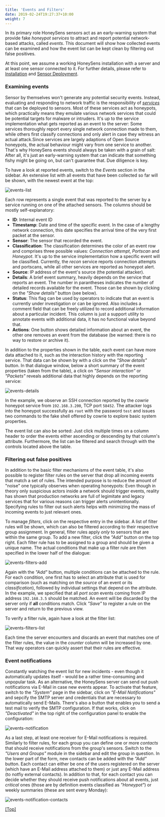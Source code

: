```yaml
---
title: 'Events and Filters'
date: 2019-02-24T19:27:37+10:00
weight: 7
---
```


In its primary role HoneySens sensors act as an early-warning system that provide fake *honeypot services* to attract and report potential network-based attacks, called *events*. This document will show how collected events can be examined and how the event list can be kept clean by filtering out false positives.

At this point, we assume a working HoneySens installation with a server and at least one sensor connected to it. For further details, please refer to [Installation](/docs/installation) and [Sensor Deployment](/docs/sensors).

### Examining events
Sensor by themselves won't generate any potential security events. Instead, evaluating and responding to network traffic is the responsibility of [*services*](/docs/services) that can be deployed to sensors. Most of these services act as honeypots, which practically means they emulate various network services that could be potential targets for malware or intruders. It's up to the service implementation what gets reported as an event to the server: Some services thoroughly report every single network connection made to them, while others first classify connections and only alert in case they witness an actual attack.Since services are largely adaptions of Open Source honeypots, the actual behaviour might vary from one service to another. That's why HoneySens events should always be taken with a grain of salt: After all, it's just an early-warning system that can indicate that something fishy might be going on, but can't guarantee that. Due diligence is key.

To have a look at reported events, switch to the *Events* section in the sidebar. An extensive list with all events that have been collected so far will be shown, with the newest event at the top:

![events-list](/images/events-list.png)

Each row represents a single event that was reported to the server by a service running on one of the attached sensors. The columns should be mostly self-explanatory:
* **ID**: Internal event ID
* **Timestamp**: Date and time of the specific event. In the case of a lengthy network connection, this date specifies the arrival time of the very first packet at the sensor.
* **Sensor**: The sensor that recorded the event.
* **Classification**: The classification determines the color of an event row and comprises three possible values: *Connection attempt*, *Portscan* and *Honeypot*. It's up to the service implementation how a specific event will be classified. Currently, the *recon* service reports connection attempts and portscans, while all other services are reported as honeypot alert.
* **Source**: IP address of the event's source (the potential attacker).
* **Details**: A brief event summary, heavily depends on the service that reports an event. The number in parantheses indicates the number of detailed records available for the event. Those can be shown by clicking on the *"Show details"* button (see below).
* **Status**: This flag can be used by operators to indicate that an event is currently under investigation or can be ignored. Also includes a comment field that can be freely utilized to record additional information about a particular incident. This column is just a support utility to annotate events with additional data, it has no functional value beyond that.
* **Actions**: One button shows detailed information about an event, the other one removes an event from the database (be warned: there is no way to restore or archive it).

In addition to the properties shown in the table, each event can have more data attached to it, such as the interaction history with the reporting service. That data can be shown by with a click on the *"Show details"* button. In that dialogue window, below a short summary of the event properties (taken from the table), a click on *"Sensor interaction"* or *"Packets"* reveals additional data that highly depends on the reporting service:

![events-details](/images/events-details.png)

In the example, we observe an SSH connection reported by the *cowrie* honeypot service from `192.168.3.200`, TCP port `58452`. The attacker logs into the honeypot successfully as `root` with the password `test` and issues two commands to the fake shell offered by cowrie to explore basic system properties.

The event list can also be sorted: Just click multiple times on a column header to order the events either ascending or descending by that column's attribute. Furthermore, the list can be filtered and search through with the controls located above the table.

### Filtering out false positives
In addition to the basic filter mechanisms of the event table, it's also possible to register filter rules on the server that drop all incoming events that match a set of rules. The intended purpose is to reduce the amount of "noise" one typically observes when operating honeypots: Even though in theory only suspicious actors inside a network should trigger events, reality has shown that production networks are full of legimitate and legacy services that for various reasons can trigger alerts unintentionally. Specifying rules to filter out such alerts helps with minimizing the mass of incoming events to just relevant ones.

To manage *filters*, click on the respective entry in the sidebar. A list of filter rules will be shown, which can also be filtered according to their respective group assignment. In general, filter rules apply *only* to sensors that are within the same group. To add a new filter, click the *"Add"* button on the top right. Each filter rule has to be assigned to a group and should be given a unique name. The actual conditions that make up a filter rule are then specified in the lower half of the dialogue:

![events-filters-add](/images/events-filters-add.png)

Again with the *"Add"* button, multiple conditions can be attached to the rule. For each condition, one first has to select an attribute that is used for comparison (such as matching on the *source* of an event or its *classification*), followed by individual settings that depend on the attribute. In the example, we specified that all *port scan* events coming from IP address `192.168.3.5` should be matched. An event will be discarded by the server only if **all** conditions match. Click *"Save"* to register a rule on the server and return to the previous view.

To verify a filter rule, again have a look at the filter list:

![events-filters-list](/images/events-filters-list.png)

Each time the server encounters and discards an event that matches one of the filter rules, the value in the *counter* column will be increased by one. That way operators can quickly assert that their rules are effective.

### Event notifications
Constantly watching the event list for new incidents - even though it automatically updates itself - would be a rather time-consuming and unpopular task. As an alternative, the HoneySens server can send out push notifications via E-Mail in case new events appear. To activate that feature, switch to the *"System"* page in the sidebar, click on *"E-Mail Notifications"* and sepcify the SMTP server and credentials that are necessary to automatically send E-Mails. There's also a button that enables you to send a test mail to verify the SMTP configuration. If that works, click on *"Deactivated"* in the top right of the configuration panel to enable the configuration:

![events-notification](/images/events-notification.png)

As a last step, at least one receiver for E-Mail notifications is required. Similarly to filter rules, for each group you can define one or more *contacts* that should receive notifications from the group's sensors. Switch to the *"Users and Groups"* module in the sidebar and edit the group in question. In the lower part of the form, new contacts can be added with the *"Add"* button. Each contact can either be one of the users registered on the server (which have an E-Mail address attached to them) or just any E-Mail address (to notfiy external contacts). In addition to that, for each contact you can decide whether they should receive push notifications about all events, just *critical* ones (those are by definition events classified as *"Honeypot"*) or weekly summaries (these are sent every Monday):

![events-notification-contacts](/images/events-notification-contacts.png)


[[Top]](#top)
